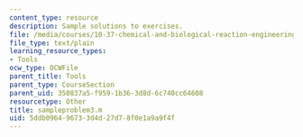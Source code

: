 ```yaml
---
content_type: resource
description: Sample solutions to exercises.
file: /media/courses/10-37-chemical-and-biological-reaction-engineering-spring-2007/5ddb096496733d4d27d78f0e1a9a9f4f_sampleproblem3.m
file_type: text/plain
learning_resource_types:
- Tools
ocw_type: OCWFile
parent_title: Tools
parent_type: CourseSection
parent_uid: 350837a5-f959-1b36-3d8d-6c740cc64608
resourcetype: Other
title: sampleproblem3.m
uid: 5ddb0964-9673-3d4d-27d7-8f0e1a9a9f4f
---
```

